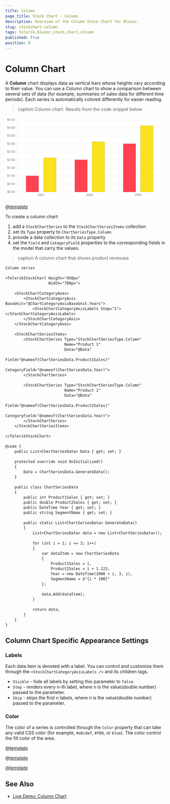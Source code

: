 ```yaml
---
title: Column
page_title: Stock Chart - Column
description: Overview of the Column Stock Chart for Blazor.
slug: stockchart-column
tags: telerik,blazor,stock,chart,column
published: True
position: 0
---
```


# Column Chart

A **Column** chart displays data as vertical bars whose heights vary according to their value. You can use a Column chart to show a comparison between several sets of data (for example, summaries of sales data for different time periods). Each series is automatically colored differently for easier reading.

>caption Column chart. Results from the code snippet below

![](images/stockchart-basic-column-chart.png)

@[template](/_contentTemplates/stockchart/link-to-basics.md#understand-basics-and-databinding-first)

To create a column chart:

1. add a `StockChartSeries` to the `StockChartSeriesItems` collection
2. set its `Type` property to `ChartSeriesType.Column`
3. provide a data collection to its `Data` property
4. set the `Field` and `CategoryField` properties to the corresponding fields in the model that carry the values.


>caption A column chart that shows product revenues

````CSHTML
Column series

<TelerikStockChart Height="450px"
                   Width="700px">

    <StockChartCategoryAxes>
        <StockChartCategoryAxis BaseUnit="@ChartCategoryAxisBaseUnit.Years">
            <StockChartCategoryAxisLabels Step="1"></StockChartCategoryAxisLabels>
        </StockChartCategoryAxis>
    </StockChartCategoryAxes>

    <StockChartSeriesItems>
        <StockChartSeries Type="StockChartSeriesType.Column"
                          Name="Product 1"
                          Data="@Data"
                          Field="@nameof(ChartSeriesData.Product1Sales)"
                          CategoryField="@nameof(ChartSeriesData.Year)">
        </StockChartSeries>

        <StockChartSeries Type="StockChartSeriesType.Column"
                          Name="Product 1"
                          Data="@Data"
                          Field="@nameof(ChartSeriesData.Product2Sales)"
                          CategoryField="@nameof(ChartSeriesData.Year)">
        </StockChartSeries>
    </StockChartSeriesItems>

</TelerikStockChart>

@code {
    public List<ChartSeriesData> Data { get; set; }

    protected override void OnInitialized()
    {
        Data = ChartSeriesData.GenerateData();
    }

    public class ChartSeriesData
    {
        public int Product1Sales { get; set; }
        public double Product2Sales { get; set; }
        public DateTime Year { get; set; }
        public string SegmentName { get; set; }

        public static List<ChartSeriesData> GenerateData()
        {
            List<ChartSeriesData> data = new List<ChartSeriesData>();

            for (int i = 1; i <= 3; i++)
            {
                var dataItem = new ChartSeriesData
                {
                    Product1Sales = i,
                    Product2Sales = i + 1.123,
                    Year = new DateTime(2000 + i, 3, i),
                    SegmentName = $"{i * 100}"
                };

                data.Add(dataItem);
            }

            return data;
        }
    }
}
````

## Column Chart Specific Appearance Settings

### Labels

Each data item is denoted with a label. You can control and customize them through the `<StockChartCategoryAxisLabels />` and its children tags.

* `Visible` - hide all labels by setting this parameter to `false`.
* `Step` - renders every n-th label, where n is the value(double number) passed to the parameter.
* `Skip` - skips the first n labels, where n is the value(double number) passed to the parameter.

### Color

The color of a series is controlled through the `Color` property that can take any valid CSS color (for example, `#abcdef`, `#f00`, or `blue`). The color control the fill color of the area.

@[template](/_contentTemplates/stockchart/link-to-basics.md##color-field-column-ohlc-candlestick)

@[template](/_contentTemplates/stockchart/link-to-basics.md#gap-and-spacing)

@[template](/_contentTemplates/stockchart/link-to-basics.md#configurable-nested-chart-settings)


## See Also

  * [Live Demo: Column Chart](https://demos.telerik.com/blazor-ui/chart/column-chart)
